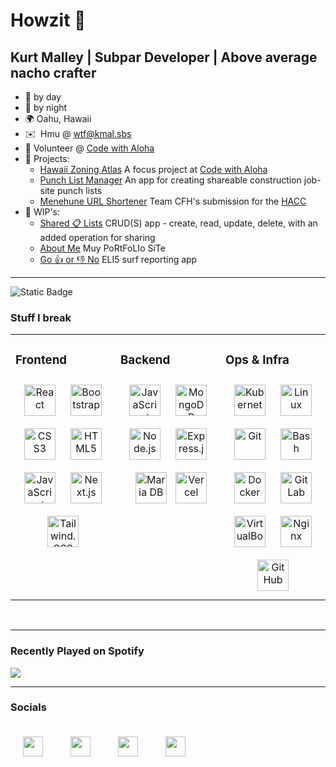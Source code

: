 <!-- ![](https://imgur.com/fYd2fqp.gif) -->

Howzit 👋  
==========================================
Kurt Malley | Subpar Developer | Above average nacho crafter
-----------------------------  
* :construction_worker: by day
* 🥷 by night
* 🌍 Oahu, Hawaii 
* ✉️  Hmu @ [wtf@kmal.sbs](mailto:wtf@kmal.sbs) 
* 🤝 Volunteer @ [Code with Aloha](https://codewithaloha.org)
* 🚀 Projects:
  * [Hawaii Zoning Atlas](https://hawaiizoningatlas.com) A focus project at [Code with Aloha](https://codewithaloha.org)
  * [Punch List Manager](https://github.com/kmal808/punch-list-manager) An app for creating shareable construction job-site punch lists
  * [Menehune URL Shortener](https://menehune-url.bobbynoodles.com) Team CFH's submission for the [HACC](https://hacc.hawaii.gov/)
* 🚧 WIP's:
  * [Shared 📋 Lists](https://github.com/kmal808/shared-lists) CRUD(S) app - create, read, update, delete, with an added operation for sharing
  * [About Me](https://kmal.ninja) Muy PoRtFoLIo SiTe 
  * [Go 👍 or 👎 No](https://github.com/kmal808/go-or-no) ELI5 surf reporting app 
------------------------------------
<div align="left">
 <img alt="Static Badge" src="https://img.shields.io/badge/A badge would look-nice here right-blue"
  
</div>

</br>

### Stuff I break 
<table><tr><td valign="top" width="33%">



### Frontend  
<div align="center">  
<img style="margin: 10px" src="https://cdn.icon-icons.com/icons2/2415/PNG/512/react_original_logo_icon_146374.png" alt="React" height="50" />  
<img style="margin: 10px" src="https://cdn.icon-icons.com/icons2/2415/PNG/512/bootstrap_plain_logo_icon_146619.png" alt="Bootstrap" height="50" />  
<img style="margin: 10px" src="https://cdn.icon-icons.com/icons2/2107/PNG/512/file_type_css_icon_130661.png" alt="CSS3" height="50" />  
<img style="margin: 10px" src="https://cdn.icon-icons.com/icons2/2107/PNG/512/file_type_html_icon_130541.png" alt="HTML5" height="50" />  
<img style="margin: 10px" src="https://cdn.icon-icons.com/icons2/2108/PNG/512/javascript_icon_130900.png" alt="JavaScript" height="50" />
<img style="margin: 10px" src="https://cdn.icon-icons.com/icons2/2148/PNG/512/nextjs_icon_132160.png" alt="Next.js" height="50" />
<img style="margin: 10px" src="https://cdn.icon-icons.com/icons2/2107/PNG/512/file_type_tailwind_icon_130128.png" alt="Tailwind.CSS" height="50" />  
<!-- <img style="margin: 10px" src="https://cdn.icon-icons.com/icons2/673/PNG/512/wordpress_icon-icons.com_60472.png" alt="WordPress" height="50" />      
<img style="margin: 10px" src="https://cdn.icon-icons.com/icons2/2429/PNG/512/figma_logo_icon_147289.png" alt="Figma" height="50" />  
<img style="margin: 10px" src="https://profilinator.rishav.dev/skills-assets/woocommerce.png" alt="WooCommerce" height="50" /> -->
</div>




</td><td valign="top" width="33%">



### Backend  
<div align="center">  
<img style="margin: 10px" src="https://cdn.icon-icons.com/icons2/2108/PNG/512/javascript_icon_130900.png" alt="JavaScript" height="50" />  
<img style="margin: 10px" src="https://cdn.icon-icons.com/icons2/3053/PNG/512/mongodb_compass_macos_bigsur_icon_189933.png" alt="MongoDB" height="50" />  
<img style="margin: 10px" src="https://cdn.icon-icons.com/icons2/2107/PNG/512/file_type_node_icon_130301.png" alt="Node.js" height="50" />  
<img style="margin: 10px" src="https://cdn.icon-icons.com/icons2/2415/PNG/512/express_original_logo_icon_146527.png" alt="Express.js" height="50" />  
<img style="margin: 10px" src="https://cdn.icon-icons.com/icons2/2107/PNG/512/file_type_mariadb_icon_130403.png" alt="Maria DB" height="50" />  
<!-- <img style="margin: 10px" src="https://profilinator.rishav.dev/skills-assets/influxdb.svg" alt="InfluxDB" height="50" /> -->
<img styel="margin: 10px" src="https://cdn.icon-icons.com/icons2/3375/PNG/512/vercel_brand_icon_211876.png" alt="Vercel" height="50" />
<!-- <img style="margin: 10px" src="https://cdn.icon-icons.com/icons2/2699/PNG/512/grafana_logo_icon_171048.png" alt="Grafana" height="50" /> -->
</div>

</td><td valign="top" width="33%">



### Ops & Infra  
<div align="center">  
<img style="margin: 10px" src="https://profilinator.rishav.dev/skills-assets/kubernetes-icon.svg" alt="Kubernetes" height="50" />  
<img style="margin: 10px" src="https://profilinator.rishav.dev/skills-assets/linux-original.svg" alt="Linux" height="50" />  
<img style="margin: 10px" src="https://profilinator.rishav.dev/skills-assets/git-scm-icon.svg" alt="Git" height="50" />  
<img style="margin: 10px" src="https://profilinator.rishav.dev/skills-assets/gnu_bash-icon.svg" alt="Bash" height="50" />  
<img style="margin: 10px" src="https://cdn.icon-icons.com/icons2/2415/PNG/512/docker_plain_logo_icon_146554.png" alt="Docker" height="50" />  
<img style="margin: 10px" src="https://cdn.icon-icons.com/icons2/2415/PNG/512/gitlab_original_logo_icon_146503.png" alt="GitLab" height="50" /> 
<img style="margin: 10px" src="https://cdn.icon-icons.com/icons2/3915/PNG/512/virtualbox_logo_icon_249263.png" alt="VirtualBox" height="50" />
<!-- <img style="margin: 10px" src="https://profilinator.rishav.dev/skills-assets/raspberrypi.png" alt="Raspberry Pi" height="50" /> -->
<img style="margin: 10px" src="https://cdn.icon-icons.com/icons2/2107/PNG/512/file_type_nginx_icon_130305.png" alt="Nginx" height="50" />
<img style="margin: 10px" src="https://cdn.icon-icons.com/icons2/1476/PNG/512/github_101792.png" alt="GitHub" height="50" />
</div>

</td></tr></table>  


<br/>   

----------------------------

### Recently Played on Spotify

<div align="left"><img src="https://spotify-github-profile.vercel.app/api/view?uid=3173lgtn7fxihzypnms3tlv3b2da&cover_image=true&theme=default&show_offline=false&background_color=423f73&interchange=false&bar_color=09ff00&bar_color_cover=false" /></div>  

---------------------------

### Socials  


<div align="left"> 
<a href="https://discord.com/users/k-mal#3567" target="_blank" rel="noreferrer"><img style="margin: 20px" src="https://raw.githubusercontent.com/danielcranney/readme-generator/main/public/icons/socials/discord.svg" width="32" height="32" /></a> 
<a href="https://www.github.com/kmal808" target="_blank" rel="noreferrer"><img style="margin: 20px" src="https://raw.githubusercontent.com/danielcranney/readme-generator/main/public/icons/socials/github-dark.svg" width="32" height="32" /></a> 
<a href="https://www.linkedin.com/in/kurtmalley" target="_blank" rel="noreferrer"><img style="margin: 20px" src="https://raw.githubusercontent.com/danielcranney/readme-generator/main/public/icons/socials/linkedin.svg" width="32" height="32" /></a> 
<a href="https://www.twitter.com/kmal808" target="_blank" rel="noreferrer"><img style="margin: 20px" src="https://raw.githubusercontent.com/danielcranney/readme-generator/main/public/icons/socials/twitter.svg" width="32" height="32" /></a>
</div>

<br/>  
  
